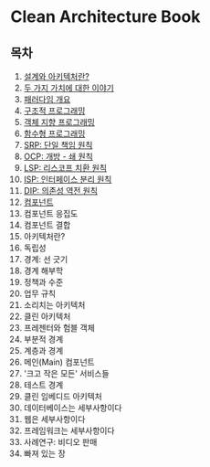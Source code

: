# Clean Architecture Book

## 목차

1. [설계와 아키텍처란?](chap1.md)
2. [두 가지 가치에 대한 이야기](chap2.md)
3. [패러다임 개요](chap3.md)
4. [구조적 프로그래밍](chap.4.md)
5. [객체 지향 프로그래밍](chap.5.md)
6. [함수형 프로그래밍](chap.6.md)
7. [SRP: 단일 책임 원칙](chap.7-srp.md)
8. [OCP: 개방 - 쇄 원칙](chap.8-ocp.md)
9. [LSP: 리스코프 치환 원칙](chap.9-lsp.md)
10. [ISP: 인터페이스 분리 원칙](chap.10-isp.md)
11. [DIP: 의존성 역전 원칙](chap.11-dip.md)
12. [컴포넌트](chap.12.md)
13. 컴포넌트 응집도
14. 컴포넌트 결합
15. 아키텍처란?
16. 독립성
17. 경계: 선 긋기
18. 경계 해부학
19. 정책과 수준
20. 업무 규칙
21. 소리치는 아키텍처
22. 클린 아키텍처
23. 프레젠터와 험블 객체
24. 부분적 경계
25. 계층과 경계
26. 메인\(Main\) 컴포넌트
27. '크고 작은 모든' 서비스들
28. 테스트 경계
29. 클린 임베디드 아키텍처
30. 데이터베이스는 세부사항이다
31. 웹은 세부사항이다
32. 프레임워크는 세부사항이다
33. 사례연구: 비디오 판매
34. 빠져 있는 장

